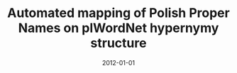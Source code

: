 ---
# Documentation: https://wowchemy.com/docs/managing-content/

title: Automated mapping of Polish Proper Names on plWordNet hypernymy structure
subtitle: ''
summary: ''
authors:
- Roman Kurc
- piasecki
- Agnieszka Indyka-Piasecka
tags: []
categories: []
date: '2012-01-01'
lastmod: 2022-10-07T05:11:31Z
featured: false
draft: false

# Featured image
# To use, add an image named `featured.jpg/png` to your page's folder.
# Focal points: Smart, Center, TopLeft, Top, TopRight, Left, Right, BottomLeft, Bottom, BottomRight.
image:
  caption: ''
  focal_point: ''
  preview_only: false

# Projects (optional).
#   Associate this post with one or more of your projects.
#   Simply enter your project's folder or file name without extension.
#   E.g. `projects = ["internal-project"]` references `content/project/deep-learning/index.md`.
#   Otherwise, set `projects = []`.
projects: []
publishDate: '2022-10-07T05:11:30.832079Z'
publication_types:
- '1'
abstract: ''
publication: '*6th International Global Wordnet Conference, GWC 2012, January 9-13,
  2012, Matsue, Japan : proceedings.*'
---